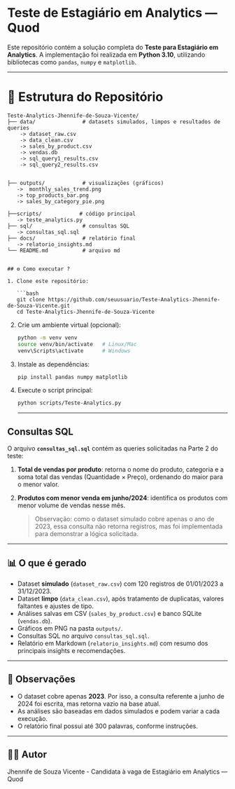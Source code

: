 # Teste de Estagiário em Analytics — Quod 

Este repositório contém a solução completa do **Teste para Estagiário em Analytics**.
A implementação foi realizada em **Python 3.10**, utilizando bibliotecas como `pandas`, `numpy` e `matplotlib`.

---

# 📂 Estrutura do Repositório

```
Teste-Analytics-Jhennife-de-Souza-Vicente/
├── data/               # datasets simulados, limpos e resultados de queries
    -> dataset_raw.csv
    -> data_clean.csv
    -> sales_by_product.csv
    -> vendas.db
    -> sql_query1_results.csv
    -> sql_query2_results.csv


├── outputs/            # visualizações (gráficos)
   ->  monthly_sales_trend.png
   -> top_products_bar.png
   -> sales_by_category_pie.png

├──scripts/            # código principal
   -> teste_analytics.py
├── sql/                # consultas SQL
   -> consultas_sql.sql
├── docs/               # relatório final
   -> relatorio_insights.md
└── README.md           # arquivo md


## ⚙️ Como executar ?

1. Clone este repositório:

   ```bash
   git clone https://github.com/seuusuario/Teste-Analytics-Jhennife-de-Souza-Vicente.git
   cd Teste-Analytics-Jhennife-de-Souza-Vicente
   ```

2. Crie um ambiente virtual (opcional):

   ```bash
   python -m venv venv
   source venv/bin/activate   # Linux/Mac
   venv\Scripts\activate      # Windows
   ```

3. Instale as dependências:

   ```bash
   pip install pandas numpy matplotlib
   ```

4. Execute o script principal:

   ```bash
   python scripts/Teste-Analytics.py
   ```
   ---
## Consultas SQL

O arquivo **`consultas_sql.sql`** contém as queries solicitadas na Parte 2 do teste:

1. **Total de vendas por produto**: retorna o nome do produto, categoria e a soma total das vendas (Quantidade × Preço), ordenando do maior para o menor valor.
2. **Produtos com menor venda em junho/2024**: identifica os produtos com menor volume de vendas nesse mês.

   > Observação: como o dataset simulado cobre apenas o ano de 2023, essa consulta não retorna registros, mas foi implementada para demonstrar a lógica solicitada.

---

## 📊 O que é gerado

* Dataset **simulado** (`dataset_raw.csv`) com 120 registros de 01/01/2023 a 31/12/2023.
* Dataset **limpo** (`data_clean.csv`), após tratamento de duplicatas, valores faltantes e ajustes de tipo.
* Análises salvas em CSV (`sales_by_product.csv`) e banco SQLite (`vendas.db`).
* Gráficos em PNG na pasta `outputs/`.
* Consultas SQL no arquivo `consultas_sql.sql`.
* Relatório em Markdown (`relatorio_insights.md`) com resumo dos principais insights e recomendações.

---

## 📑 Observações

* O dataset cobre apenas **2023**. Por isso, a consulta referente a junho de 2024 foi escrita, mas retorna vazio na base atual.
* As análises são baseadas em dados simulados e podem variar a cada execução.
* O relatório final possui até 300 palavras, conforme instruções.

---

## 👩‍💻 Autor

Jhennife de Souza Vicente - Candidata à vaga de Estagiário em Analytics — Quod
